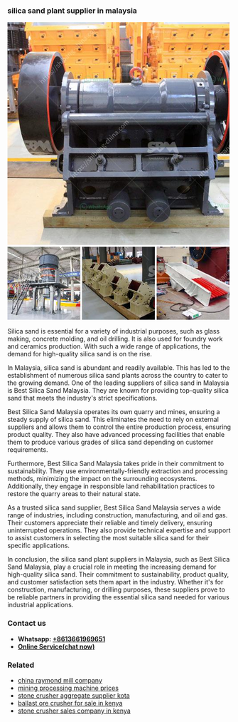 <h3>silica sand plant supplier in malaysia</h3><img src='1706754170.jpg' alt=''><p>Silica sand is essential for a variety of industrial purposes, such as glass making, concrete molding, and oil drilling. It is also used for foundry work and ceramics production. With such a wide range of applications, the demand for high-quality silica sand is on the rise.</p><p>In Malaysia, silica sand is abundant and readily available. This has led to the establishment of numerous silica sand plants across the country to cater to the growing demand. One of the leading suppliers of silica sand in Malaysia is Best Silica Sand Malaysia. They are known for providing top-quality silica sand that meets the industry's strict specifications.</p><p>Best Silica Sand Malaysia operates its own quarry and mines, ensuring a steady supply of silica sand. This eliminates the need to rely on external suppliers and allows them to control the entire production process, ensuring product quality. They also have advanced processing facilities that enable them to produce various grades of silica sand depending on customer requirements.</p><p>Furthermore, Best Silica Sand Malaysia takes pride in their commitment to sustainability. They use environmentally-friendly extraction and processing methods, minimizing the impact on the surrounding ecosystems. Additionally, they engage in responsible land rehabilitation practices to restore the quarry areas to their natural state.</p><p>As a trusted silica sand supplier, Best Silica Sand Malaysia serves a wide range of industries, including construction, manufacturing, and oil and gas. Their customers appreciate their reliable and timely delivery, ensuring uninterrupted operations. They also provide technical expertise and support to assist customers in selecting the most suitable silica sand for their specific applications.</p><p>In conclusion, the silica sand plant suppliers in Malaysia, such as Best Silica Sand Malaysia, play a crucial role in meeting the increasing demand for high-quality silica sand. Their commitment to sustainability, product quality, and customer satisfaction sets them apart in the industry. Whether it's for construction, manufacturing, or drilling purposes, these suppliers prove to be reliable partners in providing the essential silica sand needed for various industrial applications.</p><h3>Contact us</h3><ul><li><strong>Whatsapp:&nbsp;<a href="https://wa.me/8613661969651">+8613661969651</a></strong></li><li><a href="https://swt.shibang-china.com/?git&amp;zhl&amp;silica sand plant supplier in malaysia"><strong>Online Service(chat now)</strong></a></li></ul><h3>Related</h3><ul><li><a href='china raymond mill company.md'>china raymond mill company</a></li><li><a href='mining processing machine prices.md'>mining processing machine prices</a></li><li><a href='stone crusher aggregate supplier kota.md'>stone crusher aggregate supplier kota</a></li><li><a href='ballast ore crusher for sale in kenya.md'>ballast ore crusher for sale in kenya</a></li><li><a href='stone crusher sales company in kenya.md'>stone crusher sales company in kenya</a></li></ul>